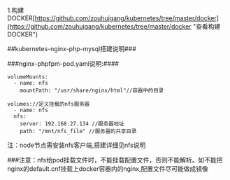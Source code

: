 1.构建DOCKER[https://github.com/zouhuigang/kubernetes/tree/master/docker](https://github.com/zouhuigang/kubernetes/tree/master/docker "查看构建DOCKER")

##kubernetes-nginx-php-mysql搭建说明###

###nginx-phpfpm-pod.yaml说明:####

    volumeMounts:
      - name: nfs 
        mountPath: "/usr/share/nginx/html"//容器中的目录

    volumes://定义挂载的nfs服务器
      - name: nfs
      nfs:
        server: 192.168.27.134 //服务器地址
        path: "/mnt/nfs_file" //服务器的共享目录
注：node节点需安装nfs客户端,搭建详细见nfs说明


###注意：nfs给pod挂载文件时，不能挂载配置文件，否则不能解析。如不能把nginx的default.cnf挂载上docker容器内的nginx,配置文件尽可能做成镜像


 
